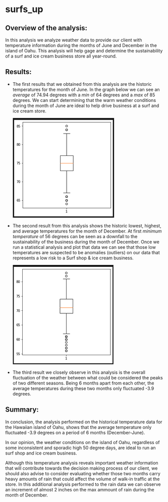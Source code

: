 # surfs_up

## Overview of the analysis: 

In this analysis we analyze weather data to provide our client with temperature information during the months of June and December in the island of Oahu. This analysis will help gage and determine the sustainability of a surf and ice cream business store all year-round.  

## Results: 

* The first results that we obtained from this analysis are the historic temperatures for the month of June. In the graph below we can see an *average* of 74.94 degrees with a *min* of 64 degrees and a *max* of 85 degrees. We can start determining that the warm weather conditions during the month of June are ideal to help drive business at a surf and ice cream store.

  ![image](https://github.com/ejyongc/surfs_up/blob/main/Screenshots/June%20Boxplot.png)

* The second result from this analysis shows the historic lowest, highest, and average temperatures for the month of December. At first *minimum temperature* of 56 degrees can be seen as a downfall to the sustainability of the business during the month of December. Once we run a statistical analysis and plot that data we can see that those low temperatures are suspected to be anomalies (outliers) on our data that represents a low risk to a Surf shop & ice cream business. 

  ![image](https://github.com/ejyongc/surfs_up/blob/main/Screenshots/December%20Boxplot.png)

* The third result we closely observe in this analysis is the overall fluctuation of the weather between what could be considered the peaks of two different seasons. Being 6 months apart from each other, the average temperatures during these two months only fluctuated -3.9 degrees. 

## Summary: 

In conclusion, the analysis performed on the historical temperature data for the Hawaiian island of Oahu, shows that the average temperature only fluctuated -3.9 degrees on a period of 6 months (December-June). 

In our opinion, the weather conditions on the island of Oahu, regardless of some inconsistent and sporadic high 50 degree days, are ideal to run an surf shop and ice cream business. 

Although this temperature analysis reveals important weather information that will contribute towards the decision making process of our client,  we should also advise to consider evaluating whether those two months carry heavy amounts of rain that could affect the volume of walk-in traffic at the store. In this additional analysis performed to the rain data we can observe an increment of almost 2 inches on the max ammount of rain during the month of December. 

